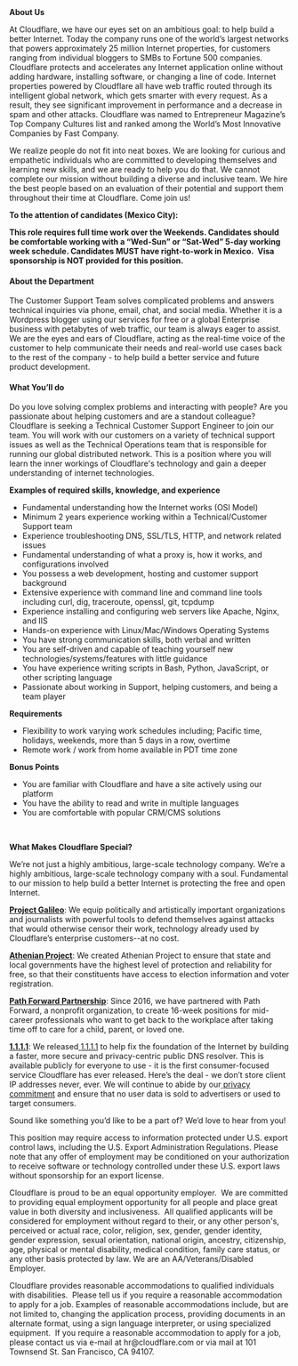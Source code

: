 <div class="content-intro">
	<div><strong>About Us</strong></div>
	<div>
		<p><span style="font-weight: 400;">At Cloudflare, we have our eyes set on an ambitious goal: to help build a better Internet. Today the company runs one of the world’s largest networks that powers approximately 25 million Internet properties, for customers ranging from individual bloggers to SMBs to Fortune 500 companies. Cloudflare protects and accelerates any Internet application online without adding hardware, installing software, or changing a line of code. Internet properties powered by Cloudflare all have web traffic routed through its intelligent global network, which gets smarter with every request. As a result, they see significant improvement in performance and a decrease in spam and other attacks. Cloudflare was named to Entrepreneur Magazine’s Top Company Cultures list and ranked among the World’s Most Innovative Companies by Fast Company.</span><span style="font-weight: 400;">&nbsp;</span></p>
		<p><span style="font-weight: 400;">We realize people do not fit into neat boxes. We are looking for curious and empathetic individuals who are committed to developing themselves and learning new skills, and we are ready to help you do that. We cannot complete our mission without building a diverse and inclusive team. We hire the best people based on an evaluation of their potential and support them throughout their time at Cloudflare. Come join us!&nbsp;</span></p>
	</div>
</div>
<p><strong>To the attention of candidates (Mexico City):&nbsp;</strong></p>
<p><strong>This role requires full time work over the Weekends. Candidates should be comfortable working with a “Wed-Sun” or “Sat-Wed” 5-day working week schedule. Candidates MUST have right-to-work in Mexico.&nbsp;&nbsp;</strong><strong>Visa sponsorship is NOT provided for this position</strong><strong>.</strong></p>
<h4><strong>About the Department</strong></h4>
<p>The Customer Support Team solves complicated problems and answers technical inquiries via phone, email, chat, and social media. Whether it is a Wordpress blogger using our services for free or a global Enterprise business with petabytes of web traffic, our team is always eager to assist. We are the eyes and ears of Cloudflare, acting as the real-time voice of the customer to help communicate their needs and real-world use cases back to the rest of the company - to help build a better service and future product development.</p>
<h4><strong>What You’ll do</strong></h4>
<p>Do you love solving complex problems and interacting with people? Are you passionate about helping customers and are a standout colleague? Cloudflare is seeking a Technical Customer Support Engineer to join our team. You will work with our customers on a variety of technical support issues as well as the Technical Operations team that is responsible for running our global distributed network. This is a position where you will learn the inner workings of Cloudflare's technology and gain a deeper understanding of internet technologies.</p>
<p><strong>Examples of required skills, knowledge, and experience</strong></p>
<ul>
	<li style="font-weight: 400;"><span style="font-weight: 400;">Fundamental understanding how the Internet works (OSI Model)&nbsp;</span></li>
	<li><span style="font-weight: 400;">Minimum 2 years experience working within a Technical/Customer Support team</span></li>
	<li style="font-weight: 400;"><span style="font-weight: 400;">Experience troubleshooting DNS, SSL/TLS, HTTP, and network related issues</span></li>
	<li style="font-weight: 400;"><span style="font-weight: 400;">Fundamental understanding of what a proxy is, how it works, and configurations involved</span></li>
	<li style="font-weight: 400;"><span style="font-weight: 400;">You possess a web development, hosting and customer support background</span></li>
	<li style="font-weight: 400;"><span style="font-weight: 400;">Extensive experience with command line and command line tools including curl, dig, traceroute, openssl, git, tcpdump</span></li>
	<li style="font-weight: 400;"><span style="font-weight: 400;">Experience installing and configuring web servers like Apache, Nginx, and IIS</span></li>
	<li style="font-weight: 400;"><span style="font-weight: 400;">Hands-on experience with Linux/Mac/Windows Operating Systems</span></li>
	<li style="font-weight: 400;"><span style="font-weight: 400;">You have strong communication skills, both verbal and written</span></li>
	<li style="font-weight: 400;"><span style="font-weight: 400;">You are self-driven and capable of teaching yourself new technologies/systems/features with little guidance</span></li>
	<li style="font-weight: 400;"><span style="font-weight: 400;">You have experience writing scripts in Bash, Python, JavaScript, or other scripting language</span></li>
	<li style="font-weight: 400;"><span style="font-weight: 400;">Passionate about working in Support, helping customers, and being a team player</span></li>
</ul>
<p><strong>Requirements</strong></p>
<ul>
	<li style="font-weight: 400;"><span style="font-weight: 400;">Flexibility to work varying work schedules including; Pacific time, holidays, weekends, more than 5 days in a row, overtime</span></li>
	<li style="font-weight: 400;"><span style="font-weight: 400;">Remote work / work from home available in PDT time zone</span></li>
</ul>
<p><strong>Bonus Points</strong></p>
<ul>
	<li style="font-weight: 400;"><span style="font-weight: 400;">You are familiar with Cloudflare and have a site actively using our platform</span></li>
	<li style="font-weight: 400;"><span style="font-weight: 400;">You have the ability to read and write in multiple languages</span></li>
	<li style="font-weight: 400;"><span style="font-weight: 400;">You are comfortable with popular CRM/CMS solutions</span></li>
</ul>
<p>&nbsp;</p>
<div class="content-conclusion">
	<p><strong>What Makes Cloudflare Special?</strong></p>
	<p><span style="font-weight: 400;">We’re not just a highly ambitious, large-scale technology company. We’re a highly ambitious, large-scale technology company with a soul. Fundamental to our mission to help build a better Internet is protecting the free and open Internet.</span></p>
	<p><a href="https://blog.cloudflare.com/protecting-free-expression-online/"><strong>Project Galileo</strong></a><span style="font-weight: 400;">: We equip politically and artistically important organizations and journalists with powerful tools to defend themselves against attacks that would otherwise censor their work, technology already used by Cloudflare’s enterprise customers--at no cost.</span></p>
	<p><strong><a href="https://www.cloudflare.com/athenian/">Athenian Project</a></strong><span style="font-weight: 400;">: We created Athenian Project to ensure that state and local governments have the highest level of protection and reliability for free, so that their constituents have access to election information and voter registration.</span></p>
	<p><a href="https://blog.cloudflare.com/tag/path-forward/"><strong>Path Forward Partnership</strong></a><span style="font-weight: 400;">: Since 2016, we have partnered with Path Forward, a nonprofit organization, to create 16-week positions for mid-career professionals who want to get back to the workplace after taking time off to care for a child, parent, or loved one.</span></p>
	<p><a href="https://1.1.1.1/"><strong>1.1.1.1</strong></a><span style="font-weight: 400;">: We released</span><a href="https://1.1.1.1/"> <span style="font-weight: 400;">1.1.1.1</span></a><span style="font-weight: 400;"> to help fix the foundation of the Internet by building a faster, more secure and privacy-centric public DNS resolver. This is available publicly for everyone to use - it is the first consumer-focused service Cloudflare has ever released. Here’s the deal - we don’t store client IP addresses never, ever. We will continue to abide by our</span><a href="https://developers.cloudflare.com/1.1.1.1/privacy/public-dns-resolver"> privacy commitment</a><span style="font-weight: 400;"> and ensure that no user data is sold to advertisers or used to target consumers.</span></p>
	<p><span style="font-weight: 400;">Sound like something you’d like to be a part of? We’d love to hear from you!</span></p>
	<p><span style="font-weight: 400;">This position may require access to information protected under U.S. export control laws, including the U.S. Export Administration Regulations. Please note that any offer of employment may be conditioned on your authorization to receive software or technology controlled under these U.S. export laws without sponsorship for an export license.</span></p>
	<p><span style="font-weight: 400;">Cloudflare is proud to be an equal opportunity employer. &nbsp;We are committed to providing equal employment opportunity for all people and place great value in both diversity and inclusiveness. &nbsp;All qualified applicants will be considered for employment without regard to their, or any other person's, perceived or actual</span> <span style="font-weight: 400;">race, color, religion, sex, gender, gender identity, gender expression, sexual orientation, national origin, ancestry, citizenship, age, physical or mental disability, medical condition, family care status, or any other basis protected by law. </span><span style="font-weight: 400;">We are an AA/Veterans/Disabled Employer.</span></p>
	<p><span style="font-weight: 400;">Cloudflare provides reasonable accommodations to qualified individuals with disabilities. &nbsp;Please tell us if you require a reasonable accommodation to apply for a job. Examples of reasonable accommodations include, but are not limited to, changing the application process, providing documents in an alternate format, using a sign language interpreter, or using specialized equipment. &nbsp;If you require a reasonable accommodation to apply for a job, please contact us via e-mail at </span><span style="font-weight: 400;">hr@cloudflare.com</span><span style="font-weight: 400;"> or via mail at 101 Townsend St. San Francisco, CA 94107.</span></p>
</div>